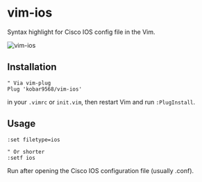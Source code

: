 # vim-ios

Syntax highlight for Cisco IOS config file in the Vim.

![vim-ios](https://github.com/kobar9568/vim-ios/assets/38117745/44029059-476c-41b2-938f-465c897ffdd0)

## Installation

```vim
" Via vim-plug
Plug 'kobar9568/vim-ios'
```

in your `.vimrc` or `init.vim`, then restart Vim and run `:PlugInstall`.

## Usage

```vim
:set filetype=ios

" Or shorter
:setf ios
```

Run after opening the Cisco IOS configuration file (usually .conf).

